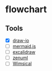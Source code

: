 # flowchart

## Tools

- [x] [draw-io](https://app.diagrams.net/)
- [ ] [mermaid.js](http://mermaid.js.org/)
- [ ] [excalidraw](https://excalidraw.com/)
- [ ] [zenuml](https://zenuml.com/)
- [ ] [Wimsical](https://whimsical.com/)
